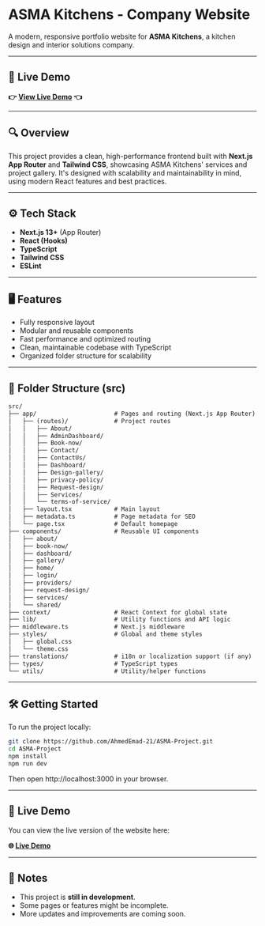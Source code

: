 # ASMA Kitchens - Company Website

A modern, responsive portfolio website for **ASMA Kitchens**, a kitchen design and interior solutions company.

---

## 🚀 Live Demo

**👉 [View Live Demo](https://asma-project.vercel.app) 👈**

---

## 🔍 Overview

This project provides a clean, high-performance frontend built with **Next.js App Router** and **Tailwind CSS**, showcasing ASMA Kitchens' services and project gallery. It's designed with scalability and maintainability in mind, using modern React features and best practices.

---

## ⚙️ Tech Stack

- **Next.js 13+** (App Router)
- **React (Hooks)**
- **TypeScript**
- **Tailwind CSS**
- **ESLint**

---

## 🖥️ Features

- Fully responsive layout
- Modular and reusable components
- Fast performance and optimized routing
- Clean, maintainable codebase with TypeScript
- Organized folder structure for scalability

---

## 📁 Folder Structure (src)

```txt
src/
├── app/                      # Pages and routing (Next.js App Router)
│   ├── (routes)/             # Project routes
│   │   ├── About/
│   │   ├── AdminDashboard/
│   │   ├── Book-now/
│   │   ├── Contact/
│   │   ├── ContactUs/
│   │   ├── Dashboard/
│   │   ├── Design-gallery/
│   │   ├── privacy-policy/
│   │   ├── Request-design/
│   │   ├── Services/
│   │   └── terms-of-service/
│   ├── layout.tsx            # Main layout
│   ├── metadata.ts           # Page metadata for SEO
│   └── page.tsx              # Default homepage
├── components/               # Reusable UI components
│   ├── about/
│   ├── book-now/
│   ├── dashboard/
│   ├── gallery/
│   ├── home/
│   ├── login/
│   ├── providers/
│   ├── request-design/
│   ├── services/
│   └── shared/
├── context/                  # React Context for global state
├── lib/                      # Utility functions and API logic
├── middleware.ts             # Next.js middleware
├── styles/                   # Global and theme styles
│   ├── global.css
│   └── theme.css
├── translations/             # i18n or localization support (if any)
├── types/                    # TypeScript types
└── utils/                    # Utility/helper functions
```

---

## 🛠️ Getting Started

To run the project locally:

```bash
git clone https://github.com/AhmedEmad-21/ASMA-Project.git
cd ASMA-Project
npm install
npm run dev
```

Then open http://localhost:3000 in your browser.

---

## 🔗 Live Demo

You can view the live version of the website here:

**🌐 [Live Demo](https://asma-project.vercel.app)**

---

## 📌 Notes

- This project is **still in development**.
- Some pages or features might be incomplete.
- More updates and improvements are coming soon.

